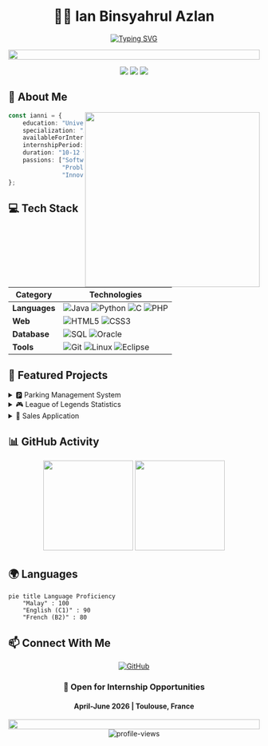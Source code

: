 <div align="center">
  
# 👨‍💻 Ian Binsyahrul Azlan
  
[![Typing SVG](https://readme-typing-svg.demolab.com?font=Fira+Code&pause=1000&color=36BCF7FF&center=true&vCenter=true&width=435&lines=Application+Development+Student;Full+Stack+Developer;Always+Learning+New+Things)](https://git.io/typing-svg)

<img src="https://i.imgur.com/dBaSKWF.gif" height="20" width="100%">
</div>

<p align="center">
  <img src="https://img.shields.io/badge/Focus-Application%20Development-brightgreen" />
  <img src="https://img.shields.io/badge/Location-Toulouse%2C%20France-blue" />
  <img src="https://img.shields.io/badge/Languages-English%20%26%20French%20%26%20Malay-red" />
</p>

## 🎯 About Me
<img align="right" width="350" src="https://media.giphy.com/media/qgQUggAC3Pfv687qPC/giphy.gif"/>

```typescript
const ianni = {
    education: "University of Toulouse",
    specialization: "Application Development",
    availableForInternship: true,
    internshipPeriod: "April-June 2026",
    duration: "10-12 weeks",
    passions: ["Software Development", 
               "Problem Solving", 
               "Innovation"]
};
```

## 💻 Tech Stack
<div align="center">

| Category | Technologies |
|----------|-------------|
| **Languages** | ![Java](https://img.shields.io/badge/Java-ED8B00?style=for-the-badge&logo=java&logoColor=white) ![Python](https://img.shields.io/badge/Python-14354C?style=for-the-badge&logo=python&logoColor=white) ![C](https://img.shields.io/badge/C-00599C?style=for-the-badge&logo=c&logoColor=white) ![PHP](https://img.shields.io/badge/PHP-777BB4?style=for-the-badge&logo=php&logoColor=white) |
| **Web** | ![HTML5](https://img.shields.io/badge/HTML5-E34F26?style=for-the-badge&logo=html5&logoColor=white) ![CSS3](https://img.shields.io/badge/CSS3-1572B6?style=for-the-badge&logo=css3&logoColor=white) |
| **Database** | ![SQL](https://img.shields.io/badge/SQL-4479A1?style=for-the-badge&logo=mysql&logoColor=white) ![Oracle](https://img.shields.io/badge/Oracle-F80000?style=for-the-badge&logo=oracle&logoColor=white) |
| **Tools** | ![Git](https://img.shields.io/badge/Git-F05032?style=for-the-badge&logo=git&logoColor=white) ![Linux](https://img.shields.io/badge/Linux-FCC624?style=for-the-badge&logo=linux&logoColor=black) ![Eclipse](https://img.shields.io/badge/Eclipse-2C2255?style=for-the-badge&logo=eclipse&logoColor=white) |

</div>

## 🚀 Featured Projects

<details>
<summary>🅿️ Parking Management System</summary>

```java
public class ParkingHighlights {
    String[] features = {
        "Real-time parking space tracking",
        "PL/SQL database integration",
        "Java GUI implementation",
        "Automated reporting system"
    };
}
```
</details>

<details>
<summary>🎮 League of Legends Statistics</summary>

```sql
SELECT feature FROM project_highlights
WHERE project = 'LoL Stats'
-- Results:
-- → APEX Database Integration
-- → Real-time Stats Tracking
-- → Interactive Dashboards
```
</details>

<details>
<summary>💼 Sales Application</summary>

```mermaid
graph LR
    A[Java GUI] --> B[Business Logic]
    B --> C[Database Layer]
    C --> D[Reporting Module]
```
</details>

## 📊 GitHub Activity

<div align="center">
  <img height="180em" src="https://github-readme-stats.vercel.app/api?username=ianniboss&show_icons=true&theme=tokyonight" />
  <img height="180em" src="https://github-readme-stats.vercel.app/api/top-langs/?username=ianniboss&layout=compact&theme=tokyonight" />
</div>

## 🌍 Languages
```mermaid
pie title Language Proficiency
    "Malay" : 100
    "English (C1)" : 90
    "French (B2)" : 80
```

## 📫 Connect With Me
<div align="center">
  
[![GitHub](https://img.shields.io/badge/GitHub-100000?style=for-the-badge&logo=github&logoColor=white)](https://github.com/ianniboss)
<!-- Add your other social links here -->

</div>

<div align="center">
  
### 🎯 Open for Internship Opportunities
#### April-June 2026 | Toulouse, France

<img src="https://i.imgur.com/dBaSKWF.gif" height="20" width="100%">

<img src="https://komarev.com/ghpvc/?username=ianniboss&label=Profile%20views&color=0e75b6&style=flat" alt="profile-views" />

</div>
